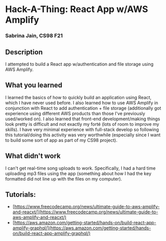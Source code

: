 # Hack-A-Thing: React App w/AWS Amplify

### Sabrina Jain, CS98 F21

## Description

I attempted to build a React app w/authentication and file storage using AWS Amplify. 

## What you learned

I learned the basics of how to quickly build an application using React, which I have never used before. I also learned how to use AWS Amplify in conjunction with React to add authentication + file storage (additionally got experience using different AWS products than those I've previously used/worked on). I also learned that front-end development/making things look pretty is difficult and not exactly my forté (lots of room to improve my skills). I have very minimal experience with full-stack develop so following this tutorial/doing this activity was very worthwhile (especially since I want to build some sort of app as part of my CS98 project).

## What didn't work

I can't get real-time song uploads to work. Specifically, I had a hard time uploading mp3 files using the app (something about how I had the key formatted did not line up with the files on my computer).


## Tutorials: 
- [https://www.freecodecamp.org/news/ultimate-guide-to-aws-amplify-and-reacxt/](https://www.freecodecamp.org/news/ultimate-guide-to-aws-amplify-and-reacxt/)
- [https://aws.amazon.com/getting-started/hands-on/build-react-app-amplify-graphql/](https://aws.amazon.com/getting-started/hands-on/build-react-app-amplify-graphql/)

